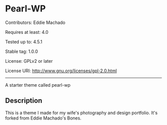 # Pearl-WP

Contributors: Eddie Machado

Requires at least: 4.0

Tested up to: 4.5.1

Stable tag: 1.0.0

License: GPLv2 or later

License URI: http://www.gnu.org/licenses/gpl-2.0.html

---

A starter theme called pearl-wp

## Description

This is a theme I made for my wife's photography and design portfolio.
It's forked from Eddie Machado's Bones. 
